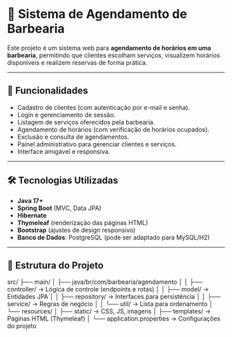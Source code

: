 # 💈 Sistema de Agendamento de Barbearia

Este projeto é um sistema web para **agendamento de horários em uma barbearia**, permitindo que clientes escolham serviços, visualizem horários disponíveis e realizem reservas de forma prática.  

---

## 📌 Funcionalidades

- Cadastro de clientes (com autenticação por e-mail e senha).  
- Login e gerenciamento de sessão.  
- Listagem de serviços oferecidos pela barbearia.  
- Agendamento de horários (com verificação de horários ocupados).  
- Exclusão e consulta de agendamentos.  
- Painel administrativo para gerenciar clientes e serviços.  
- Interface amigável e responsiva.  

---

## 🛠️ Tecnologias Utilizadas

- **Java 17+**  
- **Spring Boot** (MVC, Data JPA)  
- **Hibernate**  
- **Thymeleaf** (renderização das páginas HTML)  
- **Bootstrap** (ajustes de design responsivo)  
- **Banco de Dados**: PostgreSQL (pode ser adaptado para MySQL/H2)  

---

## 📂 Estrutura do Projeto

src/
├── main/
│ ├── java/br/com/barbearia/agendamento
│ │ ├── controller/ → Lógica de controle (endpoints e rotas)
│ │ ├── model/ → Entidades JPA
│ │ ├── repository/ → Interfaces para persistência
│ │ ├── service/ → Regras de negócio
│ │ └── util/ → Lista para ordenamento
│ └── resources/
│ ├── static/ → CSS, JS, imagens
│ ├── templates/ → Páginas HTML (Thymeleaf)
│ └── application.properties → Configurações do projeto
